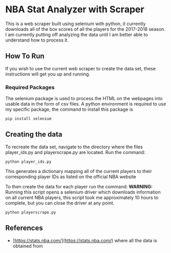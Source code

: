 # NBA Stat Analyzer with Scraper

This is a web scraper built using selenium with python, it currently downloads all of the box scores of all the players for the 2017-2018 season. I am currently putting off analyzing the data until I am better able to understand how to process it.

## How To Run

If you wish to use the current web scraper to create the data set, these instructions will get you up and running.

### Required Packages

The selenium package is used to process the HTML on the webpages into usable data in the form of csv files. A python environment is required to use my specific package, the command to install this package is
```
pip install selenium
```

## Creating the data

To recreate the data set, navigate to the directory where the files player_ids.py and playerscrape.py are located. Run the command:
```
python player_ids.py
```
This generates a dictionary mapping all of the current players to their corresponding player IDs as listed on the official NBA website

To then create the data for each player run the command:
**WARNING:** Running this script opens a selenium driver which downloads information on all current NBA players, this script took me approximately 10 hours to complete, but you can close the driver at any point.
```
python playerscrape.py
```

## References

* [https://stats.nba.com/](https://stats.nba.com/) where all the data is obtained from